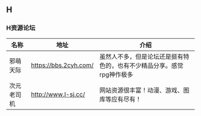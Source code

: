 ## H


### H资源论坛
|名称|地址|介绍|
|-----|-----|-----|
|邪萌天际|https://bbs.2cyh.com/ | 虽然人不多，但是论坛还是挺有特色的，也有不少精品分享。感觉rpg神作极多 |
|次元老司机 |http://www.l-sj.cc/ | 网站资源很丰富！动漫、游戏、图库等应有尽有！ |